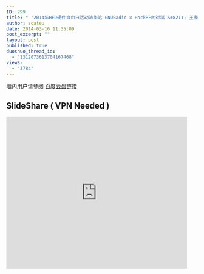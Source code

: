 ```yaml
---
ID: 299
title: " '2014年HFD硬件自由日活动清华站-GNURadio x HackRF的讲稿 &#8211; 王康 / scateu'"
author: scateu
date: 2014-03-16 11:35:09
post_excerpt: ""
layout: post
published: true
duoshuo_thread_id:
  - "1312073613704167468"
views:
  - "3784"
---
```

<p>墙内用户请参阅 <a href="http://pan.baidu.com/s/1gdzJjQN">百度云盘链接</a></p>

<h2>SlideShare ( VPN Needed )</h2>

<iframe src="http://www.slideshare.net/slideshow/embed_code/32350523" width="476" height="400" frameborder="0" marginwidth="0" marginheight="0" scrolling="no"></iframe>
